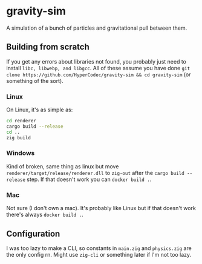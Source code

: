 # gravity-sim
A simulation of a bunch of particles and gravitational pull between them.

## Building from scratch
If you get any errors about libraries not found, you probably just need to install `libc, libwebp, and libgcc`. All of these assume you have done `git clone https://github.com/HyperCodec/gravity-sim && cd gravity-sim` (or something of the sort).

### Linux
On Linux, it's as simple as:

```sh
cd renderer
cargo build --release
cd ..
zig build
```

### Windows
Kind of broken, same thing as linux but move `renderer/target/release/renderer.dll` to `zig-out` after the `cargo build --release` step. If that doesn't work you can `docker build .`.

### Mac
Not sure (I don't own a mac). It's probably like Linux but if that doesn't work there's always `docker build .`.

## Configuration
I was too lazy to make a CLI, so constants in `main.zig` and `physics.zig` are the only config rn. Might use `zig-cli` or something later if I'm not too lazy.
